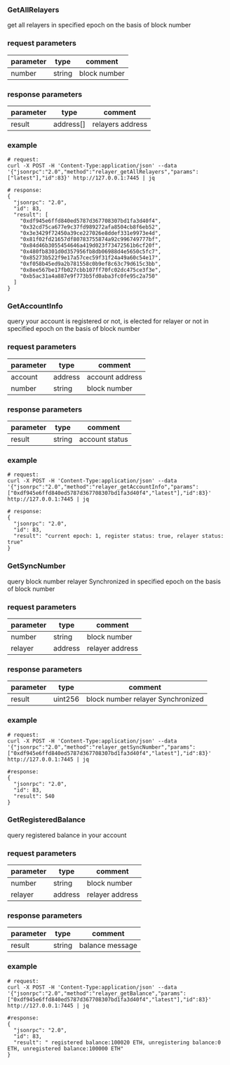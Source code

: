 ### GetAllRelayers

get all relayers in specified epoch on the basis of block number

### request parameters

| parameter | type   | comment |
| --------- | ------ | ------- |
| number    | string | block number |

### response parameters

| parameter | type   | comment |
| --------- | ------ | ------- |
| result    | address[] | relayers address |

### example

```shell
# request:
curl -X POST -H 'Content-Type:application/json' --data '{"jsonrpc":"2.0","method":"relayer_getAllRelayers","params":["latest"],"id":83}' http://127.0.0.1:7445 | jq

# response:
{
  "jsonrpc": "2.0",
  "id": 83,
  "result": [
    "0xdf945e6ffd840ed5787d367708307bd1fa3d40f4",
    "0x32cd75ca677e9c37fd989272afa8504cb8f6eb52",
    "0x3e3429f72450a39ce227026e8ddef331e9973e4d",
    "0x81f02fd21657df80783755874a92c996749777bf",
    "0x84d46b3055454646a419d023f73472561b6cf20f",
    "0x480fb8301d0d357956fb8db06988d4e5650c5fc7",
    "0x85273b522f9e17a57cec59f31f24a49a60c54e17",
    "0xf058b45ed9a2b781558c0b9ef8c63c79d615c3bb",
    "0x8ee567be17fb027cbb107ff70fc02dc475ce3f3e",
    "0xb5ac31a4a887e9f773b5fd0aba3fc0fe95c2a750"
  ]
}
```

### GetAccountInfo

query your account is registered or not, is elected for relayer or not in specified epoch on the basis of block number

### request parameters

| parameter | type   | comment |
| --------- | ------ | ------- |
| account   | address| account address |
| number    | string | block number |

### response parameters

| parameter | type   | comment |
| --------- | ------ | ------- |
| result    | string | account status |

### example

```shell
# request:
curl -X POST -H 'Content-Type:application/json' --data '{"jsonrpc":"2.0","method":"relayer_getAccountInfo","params":["0xdf945e6ffd840ed5787d367708307bd1fa3d40f4","latest"],"id":83}' http://127.0.0.1:7445 | jq

# response:
{
  "jsonrpc": "2.0",
  "id": 83,
  "result": "current epoch: 1, register status: true, relayer status: true"
}
```

### GetSyncNumber

query block number relayer Synchronized in specified epoch on the basis of block number

### request parameters

| parameter | type   | comment |
| --------- | ------ | ------- |
| number    | string | block number |
| relayer   | address | relayer address |

### response parameters

| parameter | type   | comment |
| --------- | ------ | ------- |
| result    | uint256| block number relayer Synchronized |

### example

```shell
# request:
curl -X POST -H 'Content-Type:application/json' --data '{"jsonrpc":"2.0","method":"relayer_getSyncNumber","params":["0xdf945e6ffd840ed5787d367708307bd1fa3d40f4","latest"],"id":83}' http://127.0.0.1:7445 | jq

#response:
{
  "jsonrpc": "2.0",
  "id": 83,
  "result": 540
}
```

### GetRegisteredBalance

query registered balance in your account

### request parameters

| parameter | type   | comment |
| --------- | ------ | ------- |
| number    | string | block number |
| relayer   | address | relayer address |

### response parameters

| parameter | type   | comment |
| --------- | ------ | ------- |
| result    | string | balance message |

### example

```shell
# request:
curl -X POST -H 'Content-Type:application/json' --data '{"jsonrpc":"2.0","method":"relayer_getBalance","params":["0xdf945e6ffd840ed5787d367708307bd1fa3d40f4","latest"],"id":83}' http://127.0.0.1:7445 | jq

#response:
{
  "jsonrpc": "2.0",
  "id": 83,
  "result": " registered balance:100020 ETH, unregistering balance:0 ETH, unregistered balance:100000 ETH"
}
```